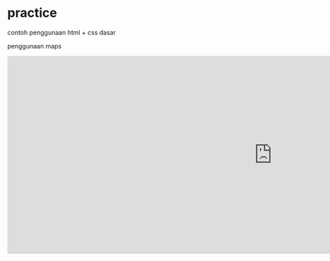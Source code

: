 # practice
contoh penggunaan html + css dasar

penggunaan maps
<iframe frameborder="0" scrolling="no" marginheight="0" marginwidth="0" width="1200" height="450" src="https://maps.google.com/maps?hl=en&q=gang pelita&ie=UTF8&t=m&z=15&iwloc=B&output=embed"></iframe>
